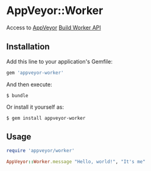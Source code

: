 # AppVeyor::Worker

Access to [AppVeyor](http://www.appveyor.com/)
[Build Worker API](http://www.appveyor.com/docs/build-worker-api)

## Installation

Add this line to your application's Gemfile:

```ruby
gem 'appveyor-worker'
```

And then execute:

    $ bundle

Or install it yourself as:

    $ gem install appveyor-worker

## Usage

```ruby
require 'appveyor/worker'

AppVeyor::Worker.message "Hello, world!", "It's me"
```
